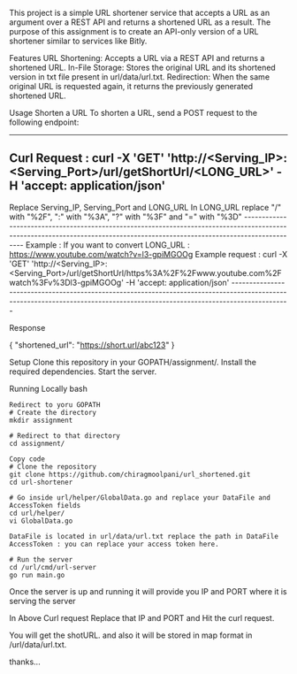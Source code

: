 This project is a simple URL shortener service that accepts a URL as an argument over a REST API and returns a shortened URL as a result. The purpose of this assignment is to create an API-only version of a URL shortener similar to services like Bitly.

Features
URL Shortening: Accepts a URL via a REST API and returns a shortened URL.
In-File Storage: Stores the original URL and its shortened version in txt file present in url/data/url.txt.
Redirection: When the same original URL is requested again, it returns the previously generated shortened URL.

Usage
  Shorten a URL
  To shorten a URL, send a POST request to the following endpoint:

  -------------------------------------------------------------------------------------------------------------------------------
  Curl Request : curl -X 'GET' 'http://<Serving_IP>:<Serving_Port>/url/getShortUrl/<LONG_URL>'   -H 'accept: application/json'
  -------------------------------------------------------------------------------------------------------------------------------


  Replace Serving_IP, Serving_Port and LONG_URL
    In LONG_URL replace "/" with "%2F", ":" with "%3A", "?" with "%3F" and "=" with "%3D"
    ----------------------------------------------------------------------------------------------------------------------------------------------------------------------------
    Example : If you want to convert LONG_URL : https://www.youtube.com/watch?v=l3-gpiMGOOg
    Example request : curl -X 'GET' 'http://<Serving_IP>:<Serving_Port>/url/getShortUrl/https%3A%2F%2Fwww.youtube.com%2Fwatch%3Fv%3Dl3-gpiMGOOg'   -H 'accept: application/json'
    ----------------------------------------------------------------------------------------------------------------------------------------------------------------------------

  Response

  {
    "shortened_url": "https://short.url/abc123"
  }


Setup
  Clone this repository in your GOPATH/assignment/.
  Install the required dependencies.
  Start the server.

  Running Locally
    bash

    Redirect to yoru GOPATH
    # Create the directory
    mkdir assignment

    # Redirect to that directory
    cd assignment/
    
    Copy code
    # Clone the repository
    git clone https://github.com/chiragmoolpani/url_shortened.git
    cd url-shortener

    # Go inside url/helper/GlobalData.go and replace your DataFile and AccessToken fields
    cd url/helper/
    vi GlobalData.go

    DataFile is located in url/data/url.txt replace the path in DataFile
    AccessToken : you can replace your access token here.

    # Run the server
    cd /url/cmd/url-server
    go run main.go

    
  Once the server is up and running it will provide you IP and PORT where it is serving the server

  In Above Curl request Replace that IP and PORT and Hit the curl request.

  You will get the shotURL. and also it will be stored in map format in /url/data/url.txt.

  thanks...
